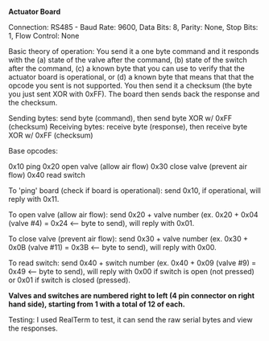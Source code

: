 **Actuator Board**

Connection: RS485 - Baud Rate: 9600, Data Bits: 8, Parity: None, Stop Bits: 1, Flow Control: None

Basic theory of operation: You send it a one byte command and it responds with the (a) state of the valve after the command, (b) state of the switch after the command, (c) a known byte that you can use to verify that the actuator board is operational, or (d) a known byte that means that that the opcode you sent is not supported. You then send it a checksum (the byte you just sent XOR with 0xFF). The board then sends back the response and the checksum.

Sending bytes: send byte (command), then send byte XOR w/ 0xFF (checksum)
Receiving bytes: receive byte (response), then receive byte XOR w/ 0xFF (checksum)

Base opcodes:

0x10 ping
0x20 open valve (allow air flow)
0x30 close valve (prevent air flow)
0x40 read switch

To 'ping' board (check if board is operational): send 0x10, if operational, will reply with 0x11.

To open valve (allow air flow): send 0x20 + valve number (ex. 0x20 + 0x04 (valve #4) = 0x24 <-- byte to send), will reply with 0x01.

To close valve (prevent air flow): send 0x30 + valve number (ex. 0x30 + 0x0B (valve #11) = 0x3B <-- byte to send), will reply with 0x00.

To read switch: send 0x40 + switch number (ex. 0x40 + 0x09 (valve #9) = 0x49 <-- byte to send), will reply with 0x00 if switch is open (not pressed) or 0x01 if switch is closed (pressed).

**Valves and switches are numbered right to left (4 pin connector on right hand side), starting from 1 with a total of 12 of each.**

Testing: I used RealTerm to test, it can send the raw serial bytes and view the responses.
